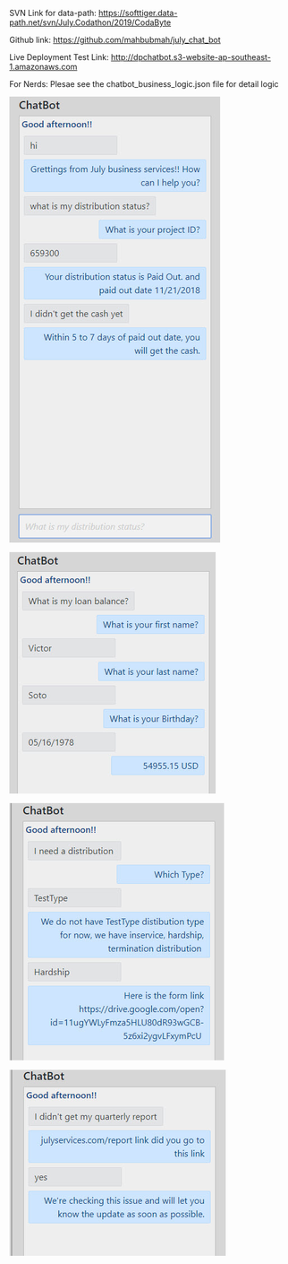 SVN Link for data-path: https://softtiger.data-path.net/svn/July.Codathon/2019/CodaByte

Github link: https://github.com/mahbubmah/july_chat_bot

Live Deployment Test Link: http://dpchatbot.s3-website-ap-southeast-1.amazonaws.com



For Nerds: Plesae see the chatbot_business_logic.json file for detail logic


![alt text](\screen_shot\distribution_status.jpg)

![alt text](\screen_shot\balance_check.jpg)

![alt text](\screen_shot\distribution_form_link.jpg)

![alt text](\screen_shot\report_not_found.jpg)